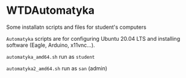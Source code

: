 # WTDAutomatyka
Some installatn scripts and files for student's computers

`Automatyka` scripts are for configuring Ubuntu 20.04 LTS and installing software (Eagle, Arduino, x11vnc...).

`automatyka_amd64.sh` run as `student`

`automatyka2_amd64.sh` run as `san` (admin)
